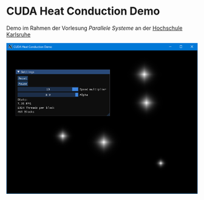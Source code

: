 # CUDA Heat Conduction Demo

Demo im Rahmen der Vorlesung _Parallele Systeme_ an der
[Hochschule Karlsruhe](https://www.h-ka.de/)

![Screenshot](screenshot.png)
